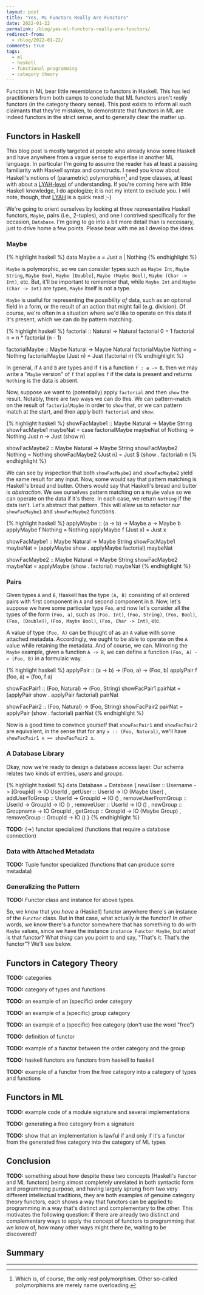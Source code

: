 ```yaml
---
layout: post
title: "Yes, ML Functors Really Are Functors"
date: 2022-01-22
permalink: /blog/yes-ml-functors-really-are-functors/
redirect-from:
  - /blog/2022-01-22/
comments: true
tags:
  - ml
  - haskell
  - functional programming
  - category theory
---
```



Functors in ML bear little resemblance to functors in Haskell. This has led practitioners from both camps to conclude that ML functors aren't _really_ functors (in the category theory sense). This post exists to inform all such claimants that they're mistaken, to demonstrate that functors in ML are indeed functors in the strict sense, and to generally clear the matter up.

<!--break-->


## Functors in Haskell

This blog post is mostly targeted at people who already know some Haskell and have anywhere from a vague sense to expertise in another ML language. In particular I'm going to assume the reader has at least a passing familiarity with Haskell syntax and constructs. I need you know about Haskell's notions of (parametric) polymorphism[^polymorphism] and type classes, at least with about a [LYAH-level](http://learnyouahaskell.com/making-our-own-types-and-typeclasses) of understanding. If you're coming here with little Haskell knowledge, I do apologize; it is not my intent to exclude you. I will note, though, that [LYAH](http://learnyouahaskell.com/) is a quick read ;-)

[^polymorphism]: Which is, of course, the only _real_ polymorphism. Other so-called polymorphisms are merely name overloading.

We're going to orient ourselves by looking at three representative Haskell functors, `Maybe`, pairs (i.e., 2-tuples), and one I contrived specifically for the occasion, `Database`. I'm going to go into a bit more detail than is necessary, just to drive home a few points. Please bear with me as I develop the ideas.

### Maybe

{% highlight haskell %}
data Maybe a = Just a | Nothing
{% endhighlight %}

`Maybe` is polymorphic, so we can consider types such as `Maybe Int`, `Maybe String`, `Maybe Bool`, `Maybe [Double]`, `Maybe (Maybe Bool)`, `Maybe (Char -> Int)`, etc. But, it'll be important to remember that, while `Maybe Int` and `Maybe (Char -> Int)` are types, `Maybe` itself is not a type.

`Maybe` is useful for representing the _possibility of_ data, such as an optional field in a form, or the result of an action that might fail (e.g. division). Of course, we're often in a situation where we'd like to operate on this data if it's present, which we can do by pattern matching.

{% highlight haskell %}
factorial :: Natural -> Natural
factorial 0 = 1
factorial n = n * factorial (n - 1)

factorialMaybe :: Maybe Natural -> Maybe Natural
factorialMaybe Nothing = Nothing
factorialMaybe (Just n) = Just (factorial n)
{% endhighlight %}

In general, if `A` and `B` are types and if `f` is a function `f : a -> B`, then we may write a "`Maybe` version" of `f` that applies `f` if the data is present and returns `Nothing` is the data is absent.

Now, suppose we want to (potentially) apply `factorial` and then `show` the result. Notably, there are two ways we can do this. We can pattern-match on the result of `factorialMaybe` in order to `show` that, or we can pattern match at the start, and then apply both `factorial` and `show`.

{% highlight haskell %}
showFacMaybe1 :: Maybe Natural -> Maybe String
showFacMaybe1 maybeNat = case factorialMaybe maybeNat of
  Nothing -> Nothing
  Just n -> Just (show n)

showFacMaybe2 :: Maybe Natural -> Maybe String
showFacMaybe2 Nothing = Nothing
showFacMaybe2 (Just n) = Just $ (show . factorial) n
{% endhighlight %}

We can see by inspection that both `showFacMaybe1` and `showFacMaybe2` yield the same result for any input. Now, some would say that pattern matching is Haskell's bread and butter. Others would say that Haskell's bread and butter is _abstraction_. We see ourselves pattern matching on a `Maybe` value so we can operate on the data if it's there. In each case, we return `Nothing` if the data isn't. Let's abstract that pattern. This will allow us to refactor our `showFacMaybe1` and `showFacMaybe2` functions.

{% highlight haskell %}
applyMaybe :: (a -> b) -> Maybe a -> Maybe b
applyMaybe f Nothing = Nothing
applyMaybe f (Just x) = Just x

showFacMaybe1 :: Maybe Natural -> Maybe String
showFacMaybe1 maybeNat = (applyMaybe show . applyMaybe factorial) maybeNat

showFacMaybe2 :: Maybe Natural -> Maybe String
showFacMaybe2 maybeNat = applyMaybe (show . factorial) maybeNat
{% endhighlight %}

### Pairs

Given types `A` and `B`, Haskell has the type `(A, B)` consisting of all ordered pairs with first component in `A` and second component in `B`. Now, let's suppose we have some particular type `Foo`, and now let's consider all the types of the form `(Foo, a)`, such as `(Foo, Int)`, `(Foo, String)`, `(Foo, Bool)`, `(Foo, [Double])`, `(Foo, Maybe Bool)`, `(Foo, Char -> Int)`, etc.

A value of type `(Foo, A)` can be thought of as an `A` value with some attached metadata. Accordingly, we ought to be able to operate on the `A` value while retaining the metadata. And of course, we can. Mirroring the `Maybe` example, given a function `A -> B`, we can define a function `(Foo, A) -> (Foo, B)` in a formulaic way.

{% highlight haskell %}
applyPair :: (a -> b) -> (Foo, a) -> (Foo, b)
applyPair f (foo, a) = (foo, f a)

showFacPair1 :: (Foo, Natural) -> (Foo, String)
showFacPair1 pairNat = (applyPair show . applyPair factorial) pairNat

showFacPair2 :: (Foo, Natural) -> (Foo, String)
showFacPair2 pairNat = applyPair (show . factorial) pairNat
{% endhighlight %}

Now is a good time to convince yourself that `showFacPair1` and `showFacPair2` are equivalent, in the sense that for any `x :: (Foo, Natural)`, we'll have `showFacPair1 x == showFacPair2 x`.

### A Database Library

Okay, now we're ready to design a database access layer. Our schema relates two kinds of entities, _users_ and _groups_.

{% highlight haskell %}
data Database = Database
  { newUser :: Username -> [GroupId] -> IO UserId
  , getUser :: UserId -> IO (Maybe User)
  , addUserToGroup :: UserId -> GroupId -> IO ()
  , removeUserFromGroup :: UserId -> GroupId -> IO ()
  , removeUser :: UserId -> IO ()
  , newGroup :: Groupname -> IO GroupId
  , getGroup :: GroupId -> IO (Maybe Group)
  , removeGroup :: GroupId -> IO ()
  }
{% endhighlight %}

**TODO:** (->) functor specialized (functions that require a database connection)



### Data with Attached Metadata

**TODO:** Tuple functor specialized (functions that can produce some metadata)

### Generalizing the Pattern

**TODO:** Functor class and instance for above types.

So, we know that you _have_ a (Haskell) functor anywhere there's an instance of the `Functor` class. But in that case, what actually _is_ the functor? In other words, we know there's a functor somewhere that has something to do with `Maybe` values, since we have the instance `instance Functor Maybe`, but _what_ is that functor? What _thing_ can you point to and say, "That's it. That's the functor"? We'll see below.


## Functors in Category Theory

**TODO:** categories

**TODO:** category of types and functions

**TODO:** an example of an (specific) order category

**TODO:** an example of a (specific) group category

**TODO:** an example of a (specific) free category (don't use the word "free")

**TODO:** definition of functor

**TODO:** example of a functor between the order category and the group

**TODO:** haskell functors are functors from haskell to haskell

**TODO:** example of a functor from the free category into a category of types and functions


## Functors in ML

**TODO:** example code of a module signature and several implementations

**TODO:** generating a free category from a signature

**TODO:** show that an implementation is lawful if and only if it's a functor from the generated free category into the category of ML types


## Conclusion

**TODO:** something about how despite these two concepts (Haskell's `Functor` and ML functors) being almost completely unrelated in both syntactic form and programming purpose, and having largely sprung from two very different intellectual traditions, they are both examples of genuine category theory functors, each shows a way that functors can be applied to programming in a way that's distinct and complementary to the other. This motivates the following question: if there are already two distinct and complementary ways to apply the concept of functors to programming that we know of, how many other ways might there be, waiting to be discovered?

## Summary

---